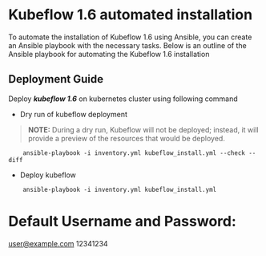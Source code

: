 # Kubeflow 1.6 automated installation
To automate the installation of Kubeflow 1.6 using Ansible, you can create an Ansible playbook with the necessary tasks. Below is an outline of the Ansible playbook for automating the Kubeflow 1.6 installation

## Deployment Guide
Deploy ***kubeflow 1.6*** on kubernetes cluster using following command

* Dry run of kubeflow deployment

> **NOTE:** During a dry run, Kubeflow will not be deployed; instead, it will provide a preview of the resources that would be deployed.
```
    ansible-playbook -i inventory.yml kubeflow_install.yml --check --diff
```
* Deploy kubeflow
```
    ansible-playbook -i inventory.yml kubeflow_install.yml
```

# Default Username and Password:
user@example.com
12341234